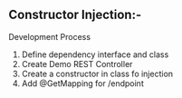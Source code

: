 ## Constructor Injection:-

Development Process
1. Define dependency interface and class
2. Create Demo REST Controller
3. Create a constructor in class fo injection
4. Add @GetMapping for /endpoint